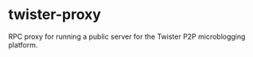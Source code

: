 twister-proxy
=============

RPC proxy for running a public server for the Twister P2P microblogging platform.
